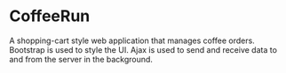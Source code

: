 # CoffeeRun
A shopping-cart style web application that manages coffee orders. Bootstrap is used to style the UI. Ajax is used to send and receive data to and from the server in the background.
